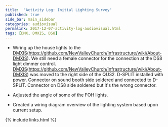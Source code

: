 ```yaml
---
title:  "Activity Log: Initial Lighting Survey"
published: true
side_bar: main_sidebar
categories: audiovisual
permalink: 2017-12-07-activity-log-audiovisual.html
tags: [DMX, DMXIS, DS8]
---
```


- Wiring up the house lights to the [DMXIS](/DMXIS.html)(https://github.com/NewValleyChurch/Infrastructure/wiki/About-DMXIS).  We still need a female connector for the connection at the DS8 light dimmer control.  [DMXIS](/DMXIS.html)(https://github.com/NewValleyChurch/Infrastructure/wiki/About-DMXIS) was moved to the right side of the QU32.  D-SPLIT installed with power.  Connector on sound booth side soldered and connected to D-SPLIT.  Connector on DS8 side soldered but it's the wrong connector.

- Adjusted the angle of some of the FOH lights.

- Created a wiring diagram overview of the lighting system based upon current setup.

{% include links.html %}

